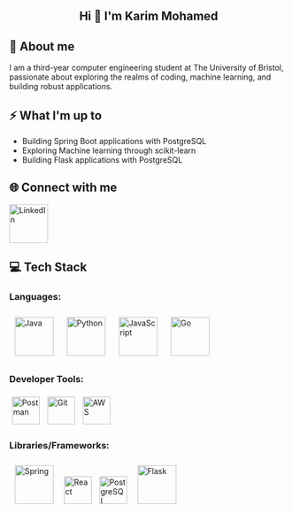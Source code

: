 <h2 align="center">Hi 👋 I'm Karim Mohamed</h2>



## 🔭 About me 
I am a third-year computer engineering student at The University of Bristol, passionate about exploring the realms of coding, machine learning, and building robust applications.



## ⚡ What I'm up to
- Building Spring Boot applications with PostgreSQL
- Exploring Machine learning through scikit-learn
- Building Flask applications with PostgreSQL



## 🌐 Connect with me
<a href="https://www.linkedin.com/in/karimmohamed03/" target="_blank">
  <img alt="LinkedIn" width="70px" style="padding-right:10px;" src="https://cdn.jsdelivr.net/gh/devicons/devicon/icons/linkedin/linkedin-original.svg">
</a>
<br>



## 💻 Tech Stack

### Languages:
<p>
  <img src="https://cdn.jsdelivr.net/gh/devicons/devicon@latest/icons/java/java-original.svg" alt="Java" width="70" style="padding:10px;" />
  <img src="https://cdn.jsdelivr.net/gh/devicons/devicon@latest/icons/python/python-original.svg" alt="Python" width="70" style="padding:10px;" />
  <img src="https://cdn.jsdelivr.net/gh/devicons/devicon@latest/icons/javascript/javascript-plain.svg" alt="JavaScript" width="70" style="padding:10px;" />
  <img src="https://cdn.jsdelivr.net/gh/devicons/devicon@latest/icons/go/go-original-wordmark.svg" alt="Go" width="70" style="padding:10px;" />
</p>

### Developer Tools:
<p>
  <img src="https://cdn.jsdelivr.net/gh/devicons/devicon@latest/icons/postman/postman-original.svg" alt="Postman" width="50" style="padding:5px;" />
  <img src="https://cdn.jsdelivr.net/gh/devicons/devicon@latest/icons/git/git-original.svg" alt="Git" width="50" style="padding:5px;" />
  <img src="https://cdn.jsdelivr.net/gh/devicons/devicon@latest/icons/amazonwebservices/amazonwebservices-original-wordmark.svg" alt="AWS" width="50" style="padding:5px;" />
</p>

### Libraries/Frameworks:
<p>
  <img src="https://cdn.jsdelivr.net/gh/devicons/devicon@latest/icons/spring/spring-original-wordmark.svg" alt="Spring" width="70" style="padding:10px;" />
  <img src="https://cdn.jsdelivr.net/gh/devicons/devicon@latest/icons/react/react-original.svg" alt="React" width="50" style="padding:5px;" />
  <img src="https://cdn.jsdelivr.net/gh/devicons/devicon@latest/icons/postgresql/postgresql-original.svg" alt="PostgreSQL" width="50" style="padding:5px;" />
  <img src="https://cdn.jsdelivr.net/gh/devicons/devicon@latest/icons/flask/flask-original-wordmark.svg" alt="Flask" width="70" style="padding:10px;" />
</p>



